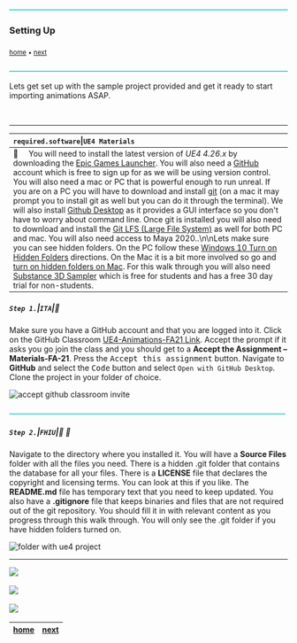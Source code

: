 ![](../images/line3.png)

### Setting Up

<sub>[home](../README.md#user-content-ue4-animations) • [next](../character-anim/README.md#user-content-download-character--animations)</sub>

![](../images/line3.png)

Lets get set up with the sample project provided and get it ready to start importing animations ASAP.

<br>

---

| `required.software`\|`UE4 Materials`| 
| :--- |
| :floppy_disk: &nbsp; &nbsp; You will need to install the latest version of _UE4 4.26.x_ by downloading the [Epic Games Launcher](https://www.epicgames.com/store/en-US/download). You will also need a [GitHub](https://github.com/) account which is free to sign up for as we will be using version control. You will also need a mac or PC that is powerful enough to run unreal. If you are on a PC you will have to download and install [git](https://git-scm.com/downloads) (on a mac it may prompt you to install git as well but you can do it through the terminal). We will also install [Github Desktop](https://desktop.github.com) as it provides a GUI interface so you don't have to worry about command line. Once git is installed you will also need to download and install the [Git LFS (Large File System)](https://git-lfs.github.com) as well for both PC and mac.  You will also need access to Maya 2020..\n\nLets make sure you can see hidden folders. On the PC follow these [Windows 10 Turn on Hidden Folders](https://support.microsoft.com/en-us/help/4028316/windows-view-hidden-files-and-folders-in-windows-10) directions. On the Mac it is a bit more involved so go and [turn on hidden folders on Mac](https://ianlunn.co.uk/articles/quickly-showhide-hidden-files-mac-os-x-mavericks). For this walk through you will also need [Substance 3D Sampler](https://store.substance3d.com/students-teachers) which is free for students and has a free 30 day trial for non-students.|

##### `Step 1.`\|`ITA`|:small_blue_diamond:

Make sure you have a GitHub account and that you are logged into it. Click on the GitHub Classroom [UE4-Animations-FA21 Link](https://classroom.github.com/a/mfvlXjdW). Accept the prompt if it asks you go join the class and you should get to a **Accept the Assignment – Materials-FA-21**. Press the <kbd>Accept this assignment</kbd> button. Navigate to **GitHub** and select the <kbd>Code</kbd> button and select `Open with GitHub Desktop`. Clone the project in your folder of choice.

![accept github classroom invite](images/GithubClassroomInvite.jpg)

![](../images/line2.png)

##### `Step 2.`\|`FHIU`|:small_blue_diamond: :small_blue_diamond: 
Navigate to the directory where you installed it. You will have a **Source Files** folder with all the files you need. There is a hidden .git folder that contains the database for all your files. There is a **LICENSE** file that declares the copyright and licensing terms. You can look at this if you like. The **README.md** file has temporary text that you need to keep updated. You also have a **.gitignore** file that keeps binaries and files that are not required out of the git repository. You should fill it in with relevant content as you progress through this walk through. You will only see the .git folder if you have hidden folders turned on.

![folder with ue4 project](images/NewBlankProjectFinder.jpg)


___


![](../images/line1.png)

<img src="https://via.placeholder.com/1000x100/45D7CA/000000/?text=Next Up - Download Character / Animations">

![](../images/line1.png)

| [home](../README.md#user-content-ue4-animations) | [next](../character-anim/README.md#user-content-download-character--animations)|
|---|---|
